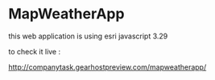 # MapWeatherApp
this web application is using esri javascript 3.29

to check it live :

http://companytask.gearhostpreview.com/mapweatherapp/

